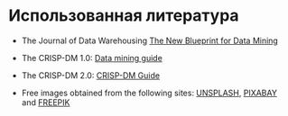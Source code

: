 Использованная литература
=============

- The Journal of Data Warehousing [The New Blueprint for Data Mining](https://mineracaodedados.files.wordpress.com/2012/04/the-crisp-dm-model-the-new-blueprint-for-data-mining-shearer-colin.pdf)

- The CRISP-DM 1.0: [Data mining guide](https://the-modeling-agency.com/crisp-dm.pdf)

- The CRISP-DM 2.0: [CRISP-DM Guide](https://inseaddataanalytics.github.io/INSEADAnalytics/CRISP_DM.pdf)

- Free images obtained from the following sites: [UNSPLASH](https://unsplash.com/), [PIXABAY](https://pixabay.com/) and [FREEPIK](https://image.freepik.com)
